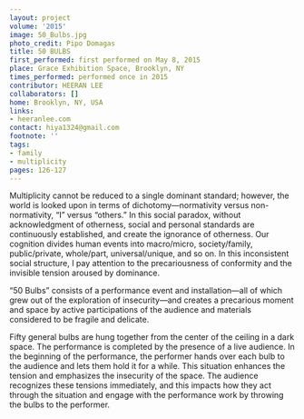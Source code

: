 ```yaml
---
layout: project
volume: '2015'
image: 50_Bulbs.jpg
photo_credit: Pipo Domagas
title: 50 BULBS
first_performed: first performed on May 8, 2015
place: Grace Exhibition Space, Brooklyn, NY
times_performed: performed once in 2015
contributor: HEERAN LEE
collaborators: []
home: Brooklyn, NY, USA
links:
- heeranlee.com
contact: hiya1324@gmail.com
footnote: ''
tags:
- family
- multiplicity
pages: 126-127
---
```


Multiplicity cannot be reduced to a single dominant standard; however, the world is looked upon in terms of dichotomy—normativity versus non-normativity, “I” versus “others.” In this social paradox, without acknowledgment of otherness, social and personal standards are continuously established, and create the ignorance of otherness. Our cognition divides human events into macro/micro, society/family, public/private, whole/part, universal/unique, and so on. In this inconsistent social structure, I pay attention to the precariousness of conformity and the invisible tension aroused by dominance.

“50 Bulbs” consists of a performance event and installation—all of which grew out of the exploration of insecurity—and creates a precarious moment and space by active participations of the audience and materials considered to be fragile and delicate.

Fifty general bulbs are hung together from the center of the ceiling in a dark space. The performance is completed by the presence of a live audience. In the beginning of the performance, the performer hands over each bulb to the audience and lets them hold it for a while. This situation enhances the tension and emphasizes the insecurity of the space. The audience recognizes these tensions immediately, and this impacts how they act through the situation and engage with the performance work by throwing the bulbs to the performer.
